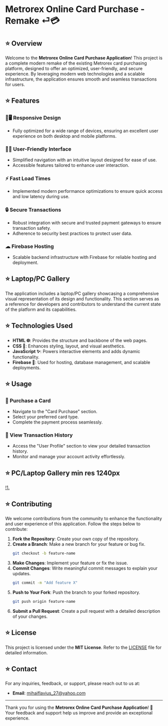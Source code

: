 # Metrorex Online Card Purchase - Remake ⏎💳

## ⭐ Overview

Welcome to the **Metrorex Online Card Purchase Application**! This project is a complete modern remake of the existing Metrorex card purchasing platform, designed to offer an optimized, user-friendly, and secure experience. By leveraging modern web technologies and a scalable infrastructure, the application ensures smooth and seamless transactions for users.

## ⭐ Features

### 📱🖥️ Responsive Design
- Fully optimized for a wide range of devices, ensuring an excellent user experience on both desktop and mobile platforms.

### 🧑‍💻 User-Friendly Interface
- Simplified navigation with an intuitive layout designed for ease of use.
- Accessible features tailored to enhance user interaction.

### ⚡ Fast Load Times
- Implemented modern performance optimizations to ensure quick access and low latency during use.

### 🔒 Secure Transactions
- Robust integration with secure and trusted payment gateways to ensure transaction safety.
- Adherence to security best practices to protect user data.

### ☁ Firebase Hosting
- Scalable backend infrastructure with Firebase for reliable hosting and deployment.

## ⭐ Laptop/PC Gallery

The application includes a laptop/PC gallery showcasing a comprehensive visual representation of its design and functionality. This section serves as a reference for developers and contributors to understand the current state of the platform and its capabilities.

## ⭐ Technologies Used

- **HTML 🌐**: Provides the structure and backbone of the web pages.
- **CSS 🎨**: Enhances styling, layout, and visual aesthetics.
- **JavaScript ✨**: Powers interactive elements and adds dynamic functionality.
- **Firebase 🚀**: Used for hosting, database management, and scalable deployments.

## ⭐ Usage

### 🛒 Purchase a Card
- Navigate to the "Card Purchase" section.
- Select your preferred card type.
- Complete the payment process seamlessly.

### 🕌 View Transaction History
- Access the "User Profile" section to view your detailed transaction history.
- Monitor and manage your account activity effortlessly.

  
## ⭐ PC/Laptop Gallery min res 1240px
[!1.](/poze-git/svs1.png)

## ⭐ Contributing

We welcome contributions from the community to enhance the functionality and user experience of this application. Follow the steps below to contribute:

1. **Fork the Repository**: Create your own copy of the repository.
2. **Create a Branch**: Make a new branch for your feature or bug fix.
   ```bash
   git checkout -b feature-name
   ```
3. **Make Changes**: Implement your feature or fix the issue.
4. **Commit Changes**: Write meaningful commit messages to explain your updates.
   ```bash
   git commit -m "Add feature X"
   ```
5. **Push to Your Fork**: Push the branch to your forked repository.
   ```bash
   git push origin feature-name
   ```
6. **Submit a Pull Request**: Create a pull request with a detailed description of your changes.

## ⭐ License

This project is licensed under the **MIT License**. Refer to the [LICENSE](LICENSE) file for detailed information.

## ⭐ Contact

For any inquiries, feedback, or support, please reach out to us at:
- **Email**: [mihaiflavius_27@yahoo.com](mailto:mihaiflavius_27@yahoo.com)

---

Thank you for using the **Metrorex Online Card Purchase Application**! 🙌 Your feedback and support help us improve and provide an exceptional experience.
